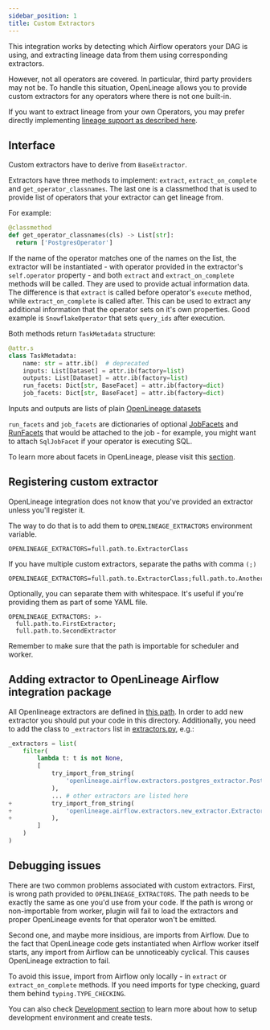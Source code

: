 ```yaml
---
sidebar_position: 1
title: Custom Extractors
---
```


This integration works by detecting which Airflow operators your DAG is using, and extracting lineage data from them using corresponding extractors.

However, not all operators are covered. In particular, third party providers may not be. To handle this situation, OpenLineage allows you to provide custom extractors for any operators where there is not one built-in.

If you want to extract lineage from your own Operators, you may prefer directly implementing [lineage support as described here](../default-extractors.md).


## Interface

Custom extractors have to derive from `BaseExtractor`.

Extractors have three methods to implement: `extract`, `extract_on_complete` and `get_operator_classnames`.
The last one is a classmethod that is used to provide list of operators that your extractor can get lineage from.

For example:

```python
@classmethod
def get_operator_classnames(cls) -> List[str]:
  return ['PostgresOperator']
```

If the name of the operator matches one of the names on the list, the extractor will be instantiated - with operator
provided in the extractor's `self.operator` property - and both `extract` and `extract_on_complete` methods will be called. 
They are used to provide actual information data. The difference is that `extract` is called before operator's `execute` 
method, while `extract_on_complete` is called after. This can be used to extract any additional information that the operator
sets on it's own properties. Good example is `SnowflakeOperator` that sets `query_ids` after execution.

Both methods return `TaskMetadata` structure:

```python
@attr.s
class TaskMetadata:
    name: str = attr.ib()  # deprecated
    inputs: List[Dataset] = attr.ib(factory=list)
    outputs: List[Dataset] = attr.ib(factory=list)
    run_facets: Dict[str, BaseFacet] = attr.ib(factory=dict)
    job_facets: Dict[str, BaseFacet] = attr.ib(factory=dict)
```

Inputs and outputs are lists of plain [OpenLineage datasets](../../../client/python.md) 

`run_facets` and `job_facets` are dictionaries of optional [JobFacets](../../../client/python.md) and [RunFacets](../../../client/python.md) that would be attached to the job - for example,
you might want to attach `SqlJobFacet` if your operator is executing SQL.

To learn more about facets in OpenLineage, please visit this [section](../../../spec/facets).


## Registering custom extractor

OpenLineage integration does not know that you've provided an extractor unless you'll register it.

The way to do that is to add them to `OPENLINEAGE_EXTRACTORS` environment variable.
```
OPENLINEAGE_EXTRACTORS=full.path.to.ExtractorClass
```

If you have multiple custom extractors, separate the paths with comma `(;)` 
```
OPENLINEAGE_EXTRACTORS=full.path.to.ExtractorClass;full.path.to.AnotherExtractorClass
```

Optionally, you can separate them with whitespace. It's useful if you're providing them as part of some YAML file.

```
OPENLINEAGE_EXTRACTORS: >-
  full.path.to.FirstExtractor;
  full.path.to.SecondExtractor
``` 

Remember to make sure that the path is importable for scheduler and worker.

## Adding extractor to OpenLineage Airflow integration package

All Openlineage extractors are defined in [this path](https://github.com/OpenLineage/OpenLineage/blob/main/integration/airflow/openlineage/airflow/extractors).
In order to add new extractor you should put your code in this directory. Additionally, you need to add the class to `_extractors` list in [extractors.py](https://github.com/OpenLineage/OpenLineage/blob/main/integration/airflow/openlineage/airflow/extractors/extractors.py), e.g.:

```python
_extractors = list(
    filter(
        lambda t: t is not None,
        [
            try_import_from_string(
                'openlineage.airflow.extractors.postgres_extractor.PostgresExtractor'
            ),
            ... # other extractors are listed here
+           try_import_from_string(
+               'openlineage.airflow.extractors.new_extractor.ExtractorClass'
+           ),
        ]
    )
)
```

## Debugging issues

There are two common problems associated with custom extractors. 
First, is wrong path provided to `OPENLINEAGE_EXTRACTORS`. 
The path needs to be exactly the same as one you'd use from your code. If the path is wrong or non-importable from worker, 
plugin will fail to load the extractors and proper OpenLineage events for that operator won't be emitted.

Second one, and maybe more insidious, are imports from Airflow. Due to the fact that OpenLineage code gets instantiated when
Airflow worker itself starts, any import from Airflow can be unnoticeably cyclical. This causes OpenLineage extraction to fail.

To avoid this issue, import from Airflow only locally - in `extract` or `extract_on_complete` methods. If you need imports for 
type checking, guard them behind `typing.TYPE_CHECKING`.

You can also check [Development section](../../../development/developing/) to learn more about how to setup development environment and create tests.